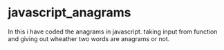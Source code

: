 # javascript_anagrams
In this i have coded the anagrams in javascript.
taking input from function and giving out wheather two words are anagrams or not.
